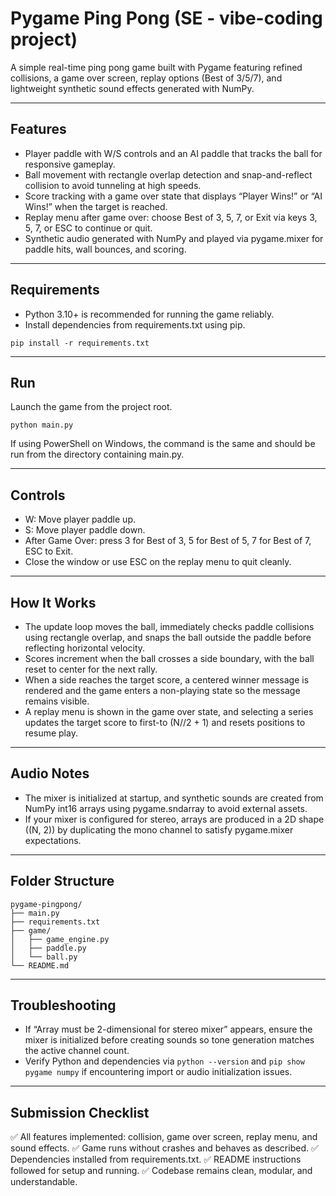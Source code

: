 # Pygame Ping Pong (SE - vibe-coding project)

A simple real-time ping pong game built with Pygame featuring refined collisions, a game over screen, replay options (Best of 3/5/7), and lightweight synthetic sound effects generated with NumPy. 

---

## Features

- Player paddle with W/S controls and an AI paddle that tracks the ball for responsive gameplay.  
- Ball movement with rectangle overlap detection and snap-and-reflect collision to avoid tunneling at high speeds.  
- Score tracking with a game over state that displays “Player Wins!” or “AI Wins!” when the target is reached.  
- Replay menu after game over: choose Best of 3, 5, 7, or Exit via keys 3, 5, 7, or ESC to continue or quit.  
- Synthetic audio generated with NumPy and played via pygame.mixer for paddle hits, wall bounces, and scoring.  

---

## Requirements

- Python 3.10+ is recommended for running the game reliably.  
- Install dependencies from requirements.txt using pip.  

```
pip install -r requirements.txt
```

---

## Run

Launch the game from the project root.  

```
python main.py
```

If using PowerShell on Windows, the command is the same and should be run from the directory containing main.py.  

---

## Controls

- W: Move player paddle up.  
- S: Move player paddle down.  
- After Game Over: press 3 for Best of 3, 5 for Best of 5, 7 for Best of 7, ESC to Exit.  
- Close the window or use ESC on the replay menu to quit cleanly.  

---

## How It Works

- The update loop moves the ball, immediately checks paddle collisions using rectangle overlap, and snaps the ball outside the paddle before reflecting horizontal velocity.  
- Scores increment when the ball crosses a side boundary, with the ball reset to center for the next rally.  
- When a side reaches the target score, a centered winner message is rendered and the game enters a non-playing state so the message remains visible.  
- A replay menu is shown in the game over state, and selecting a series updates the target score to first-to (N//2 + 1) and resets positions to resume play.  

---

## Audio Notes

- The mixer is initialized at startup, and synthetic sounds are created from NumPy int16 arrays using pygame.sndarray to avoid external assets.  
- If your mixer is configured for stereo, arrays are produced in a 2D shape ((N, 2)) by duplicating the mono channel to satisfy pygame.mixer expectations.  

---

## Folder Structure

```
pygame-pingpong/
├── main.py
├── requirements.txt
├── game/
│   ├── game_engine.py
│   ├── paddle.py
│   └── ball.py
└── README.md
```

---

## Troubleshooting

- If “Array must be 2-dimensional for stereo mixer” appears, ensure the mixer is initialized before creating sounds so tone generation matches the active channel count.  
- Verify Python and dependencies via `python --version` and `pip show pygame numpy` if encountering import or audio initialization issues.  

---

## Submission Checklist

✅ All features implemented: collision, game over screen, replay menu, and sound effects.
✅ Game runs without crashes and behaves as described.
✅ Dependencies installed from requirements.txt.
✅ README instructions followed for setup and running.
✅ Codebase remains clean, modular, and understandable.
